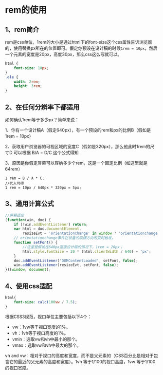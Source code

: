 # rem的使用
## 1、rem简介
rem是css单位，1rem的大小是通过html下的font-size这个css属性告诉浏览器的，使用替换px所在的位置即可。假定你预设在设计稿的时候`1rem = 10px`，然后一个元素的宽度是20px，高度30px，那么css这么写就可以。
```css
html {
    font-size: 10px;
}
.ele {
    width: 2rem;
    height: 3rem;
}
```
## 2、在任何分辨率下都适用
如何确认1rem等于多少px？简单来说：

1、你有一个设计稿A（假定640px），有一个预设的rem和px的比例B（假如是1rem = 10px）

2、获取用户浏览器的可视区域的宽度C（假如是320px），那么他此时1rem的尺寸D 可以根据 B/A = D/C 这个公式得知

3、原因是你假定屏幕可以容纳多少个rem，这是一个固定比例（如这里就是64rem）
```
1 rem = B / A * C;
//代入可得
1 rem = 10px / 640px * 320px = 5px;
```
## 3、通用计算公式
```js
//屏幕适应
(function(win, doc) {
    if (!win.addEventListener) return;
    var html = doc.documentElement,
        resizeEvt = 'orientationchange' in window ? 'orientationchange' : 'resize';
    // orientationchange事件在设备的纵横方向改变时触发。
    function setFont() {
        //这里是假设在640px宽度设计稿的情况下，1rem = 20px；
        html.style.fontSize = 20 * (html.clientWidth / 640) + 'px';
    }
    doc.addEventListener('DOMContentLoaded', setFont, false);
    win.addEventListener(resizeEvt, setFont, false);
})(window, document);
```
## 4、使用css适配
```css
html{
    font-size: calc(100vw / 7.5);
}　　
```
根据CSS3规范，视口单位主要包括以下4个：

* vw：1vw等于视口宽度的1%。
* vh：1vh等于视口高度的1%。
* vmin：选取vw和vh中最小的那个。
* vmax：选取vw和vh中最大的那个。

vh and vw：相对于视口的高度和宽度，而不是父元素的（CSS百分比是相对于包含它的最近的父元素的高度和宽度）。1vh 等于1/100的视口高度，1vw 等于1/100的视口宽度。